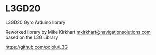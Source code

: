 L3GD20
======

L3GD20 Gyro Arduino library

Reworked library by Mike Kirkhart <mkirkhart@navigationsolutions.com> based on the L3G Library

https://github.com/pololu/L3G

